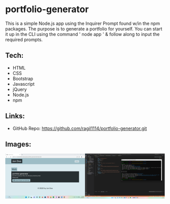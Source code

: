 # portfolio-generator
This is a simple Node.js app using the Inquirer Prompt found w/in the npm packages. The purpose is to generate a portfolio for yourself. You can start it up in the CLI using the command ' node app ' & follow along to input the required prompts.

## Tech:
- HTML
- CSS
- Bootstrap
- Javascript
- jQuery
- Node.js
- npm

## Links:
- GitHub Repo: https://github.com/ragil1114/portfolio-generator.git

## Images:
![demo](https://github.com/ragil1114/portfolio-generator/blob/main/src/images/demo.png)